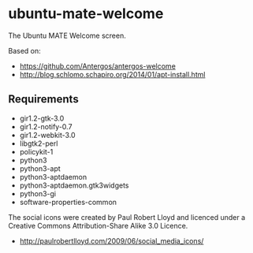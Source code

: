 # ubuntu-mate-welcome

The Ubuntu MATE Welcome screen. 

Based on:

  * https://github.com/Antergos/antergos-welcome
  * http://blog.schlomo.schapiro.org/2014/01/apt-install.html

## Requirements

  * gir1.2-gtk-3.0
  * gir1.2-notify-0.7
  * gir1.2-webkit-3.0
  * libgtk2-perl
  * policykit-1
  * python3
  * python3-apt
  * python3-aptdaemon
  * python3-aptdaemon.gtk3widgets
  * python3-gi
  * software-properties-common

The social icons were created by Paul Robert Lloyd and licenced
under a Creative Commons Attribution-Share Alike 3.0 Licence.

  * http://paulrobertlloyd.com/2009/06/social_media_icons/
